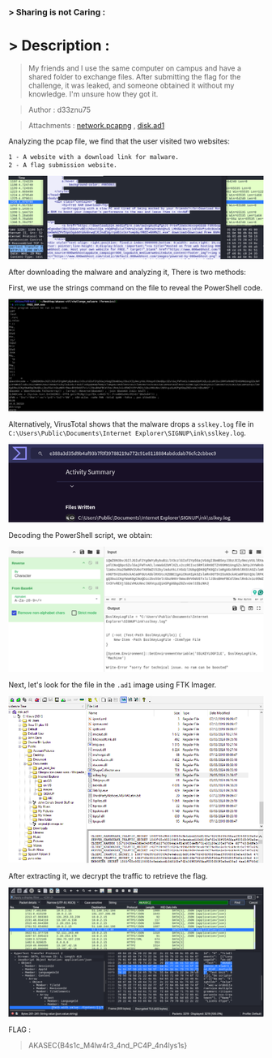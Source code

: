 ### > Sharing is not Caring :

# > Description :

> My friends and I use the same computer on campus and have a shared folder to exchange files. After submitting the flag for the challenge, it was leaked, and someone obtained it without my knowledge. I'm unsure how they got it.

> Author : d33znu75

> Attachments : [network.pcapng](https://www.mediafire.com/file/kbml0x3rrjqkwlx/network.pcapng/file) , [disk.ad1](https://www.mediafire.com/file/hn4m2hufc0jzf3a/disk.ad1/file)

Analyzing the pcap file, we find that the user visited two websites:

    1 - A website with a download link for malware.
    2 - A flag submission website.

![](./images/mal1.png)

After downloading the malware and analyzing it, There is two methods:

First, we use the strings command on the file to reveal the PowerShell code.

![](./images/mal2.png)

Alternatively, VirusTotal shows that the malware drops a `sslkey.log` file in `C:\Users\Public\Documents\Internet Explorer\SIGNUP\ink\sslkey.log`.

![](./images/mal3.png)

Decoding the PowerShell script, we obtain:

![](./images/mal4.png)

Next, let's look for the file in the `.ad1` image using FTK Imager.

![](./images/mal5.png)

After extracting it, we decrypt the traffic to retrieve the flag.

![](./images/mal6.png)

FLAG : 
> AKASEC{B4s1c_M4lw4r3_4nd_PC4P_4n4lys1s}
